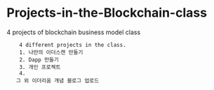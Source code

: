 # Projects-in-the-Blockchain-class
4 projects of blockchain business model class 


        4 different projects in the class.
        1. 나만의 이더스캔 만들기
        2. Dapp 만들기
        3. 개인 프로젝트
        4.
       그 외 이더리움 개념 블로그 업로드
